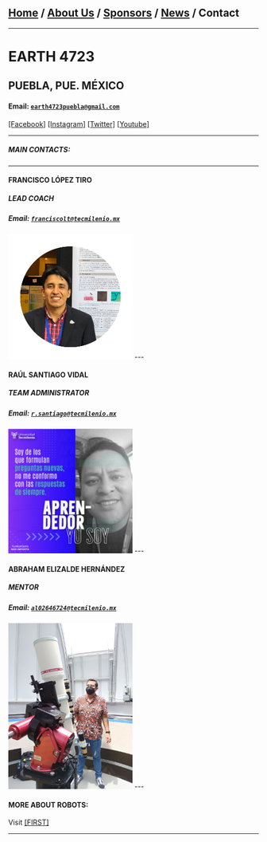 ## [Home](/index) / [About Us](/about_us) / [Sponsors](/sponsors) / [News](/news) / Contact
___

# EARTH 4723
## PUEBLA, PUE. MÉXICO
#### **Email:** [`earth4723puebla@gmail.com`](mailto:earth4723puebla@gmail.com?subject=%20Hola%20mundo)

[[Facebook]](https://facebook.com/earth4723)
[[Instagram]](https://instagram.com/earth4723oficial)
[[Twitter]](https://twitter.com/EARTH4723)
[[Youtube]](https://www.youtube.com/channel/UCeWcOMtKdGn8toLxm1Cse3w)

___

##### MAIN CONTACTS:
---

#### FRANCISCO LÓPEZ TIRO
##### LEAD COACH
##### **Email:** [`franciscolt@tecmilenio.mx`](mailto:franciscolt@tecmilenio.mx?subject=%20Hola%20Francisco)
<img src="/images/FLT.png" width="250">
---

#### RAÚL SANTIAGO VIDAL
##### TEAM ADMINISTRATOR
##### **Email:** [`r.santiago@tecmilenio.mx`](mailto:r.santiago@tecmilenio.mx?subject=%20Hola%20Raúl)
<img src="/images/RSV.jpg" width="250">
---

#### ABRAHAM ELIZALDE HERNÁNDEZ
##### MENTOR
##### **Email:** [`al02646724@tecmilenio.mx`](mailto:al02646724@tecmilenio.mx?subject=%20Hola%20Braham)
<img src="/images/AEH.jpg" width="250">
---

#### MORE ABOUT ROBOTS:
Visit [[FIRST]](https://www.firstinspires.org/)

---
